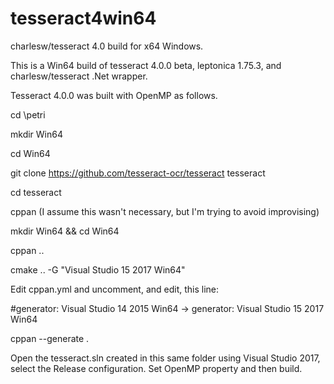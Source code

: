 # tesseract4win64
charlesw/tesseract 4.0 build for x64 Windows.

This is a Win64 build of tesseract 4.0.0 beta, leptonica 1.75.3, and charlesw/tesseract .Net wrapper.

Tesseract 4.0.0 was built with OpenMP as follows.

cd \petri

mkdir Win64

cd Win64

git clone https://github.com/tesseract-ocr/tesseract tesseract

cd tesseract

cppan  (I assume this wasn't necessary, but I'm trying to avoid improvising)

mkdir Win64 && cd Win64

cppan ..

cmake .. -G "Visual Studio 15 2017 Win64"


Edit cppan.yml and uncomment, and edit, this line:

#generator: Visual Studio 14 2015 Win64 -> generator: Visual Studio 15 2017 Win64

cppan --generate .


Open the tesseract.sln created in this same folder using Visual Studio 2017, select the Release configuration.
Set OpenMP property and then build.
